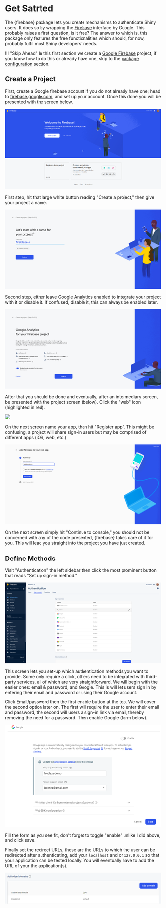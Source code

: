 # Get Satrted

The {firebase} package lets you create mechanisms to authenticate Shiny users. It does so by wrapping the [Firebase](https://firebase.google.com/) interface by Google. This probably raises a first question, is it free? The answer to which is, this package only features the free functionalities which should, for now, probably fulfil most Shiny developers' needs.


!!! "Skip Ahead"
	In this first section we create a 
	[Google Firebase](https://firebase.google.com) project, 
	if you know how to do this or already have one, skip to the
	[package configuration](#configuration) section.

## Create a Project

First, create a Google firebase account if you do not already have one; head to [firebase.google.com](https://firebase.google.com/), and set up your account. Once this done you will be presented with the screen below.

![](fireblaze_home.png)

First step, hit that large white button reading "Create a project," then give your project a name.

![](fireblaze_step_1.png)

Second step, either leave Google Analytics enabled to integrate your project with it or disable it. If confused, disable it, this can always be enabled later.

![](fireblaze_step_2.png)

After that you should be done and eventually, after an intermediary screen, be presented with the project screen (below). Click the "web" icon (highlighted in <span class="text-danger">red</span>). 

![](fireblaze_project.png)

On the next screen name your app, then hit "Register app". This might be confusing, a project will share sign-in users but may be comprised of different apps (iOS, web, etc.)

![](fireblazer_project_setup1.png)

On the next screen simply hit "Continue to console," you should not be concerned with any of the code presented, {firebase} takes care of it for you. This will lead you straight into the project you have just created. 

## Define Methods

Visit "Authentication" the left sidebar then click the most prominent button that reads "Set up sign-in method."

![](fireblaze_signin_method.png)

This screen lets you set-up which authentication methods you want to provide. Some only require a click, others need to be integrated with third-party services, all of which are very straightforward. We will begin with the easier ones: email & password, and Google. This is will let users sign in by entering their email and password or using their Google account.

Click Email/password then the first enable button at the top. We will cover the second option later on. The first will require the user to enter their email and password, the second will users a sign-in link via email, thereby removing the need for a password. Then enable Google (form below).

![](fireblaze_google.png)

Fill the form as you see fit, don't forget to toggle "enable" unlike I did above, and click save.

Finally set the redirect URLs, these are the URLs to which the user can be redirected after authenticating, add your `localhost` and or `127.0.0.1` so that your application can be tested locally. You will eventually have to add the URL of your the application(s).

![](firebase_redirect.png)
